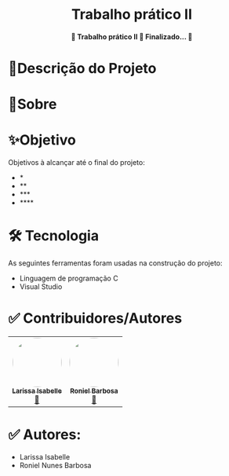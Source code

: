 <h1 align="center">
  Trabalho prático II
</h1>


<h4 align="center">
  🚧  Trabalho prático II 🚀 Finalizado...  🚧
</h4>

<h1>
   🚀Descrição do Projeto
</h1>
<p>
 
</p>
 
 <h1>
    🎯Sobre
 </h1>
 <p>
 
 </p>
 
 <h1>
    ✨Objetivo
 </h1>
<p>
Objetivos à alcançar até o final do projeto:
</p>

<ul> 
<li>*</li> 
<li>**</li> 
<li>***</li> 
<li>****</li> 
</ul>
 
 
 
<h1>
🛠 Tecnologia
</h1>
<p>
As seguintes ferramentas foram usadas na construção do projeto:
</p>
<ul> 
<li>Linguagem de programação C</li> 
<li>Visual Studio</li> 
</ul>

 <h1>
✅ Contribuidores/Autores
 </h1>
 <table><tr>
<td align="center"><a href="https://github.com/larisabelle"><img style="border-radius: 50%;" src="https://avatars.githubusercontent.com/u/61203194?v=4" width="100px;" alt=""/><br /><sub><b>Larissa Isabelle</b></sub></a><br /><a href="https://github.com/larisabelle" title="Grupo AEDS">🚀</a>
</td>    
<td align="center"><a href="https://github.com/RonielNunes"><img style="border-radius: 50%;" src="https://avatars.githubusercontent.com/u/46944438?v=4" width="100px;" alt=""/><br /><sub><b>Roniel Barbosa</b></sub></a><br /><a href="https://github.com/RonielNunes" title="Grupo AEDS">🚀</a>
</td>
  
 
</tr>
</table>
 
 <h1>
✅ Autores:
 </h1>
 
<ul> 
<li>Larissa Isabelle</li> 
<li>Roniel Nunes Barbosa</li> 
</ul>


<!--te-->
